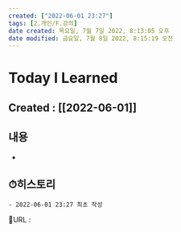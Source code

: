 ```yaml
---
created: ["2022-06-01 23:27"]
tags: [2.개인/F.강의]
date created: 목요일, 7월 7일 2022, 8:13:05 오후
date modified: 금요일, 7월 8일 2022, 8:15:19 오전
---
```


# Today I Learned
## Created : [[2022-06-01]]
## 내용
-

## ⏱히스토리
	- 2022-06-01 23:27 최초 작성


📙URL :
